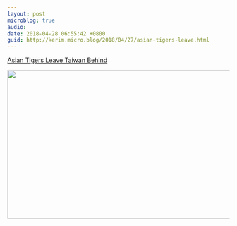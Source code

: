```yaml
---
layout: post
microblog: true
audio: 
date: 2018-04-28 06:55:42 +0800
guid: http://kerim.micro.blog/2018/04/27/asian-tigers-leave.html
---
```

[Asian Tigers Leave Taiwan Behind](https://www.bloomberg.com/amp/news/articles/2018-04-26/asian-tigers-leave-taiwan-behind-as-economic-fortunes-diverge)

<img src="http://micro.oxus.net/uploads/2018/e7a55eaa92.jpg" width="600" height="337" />
